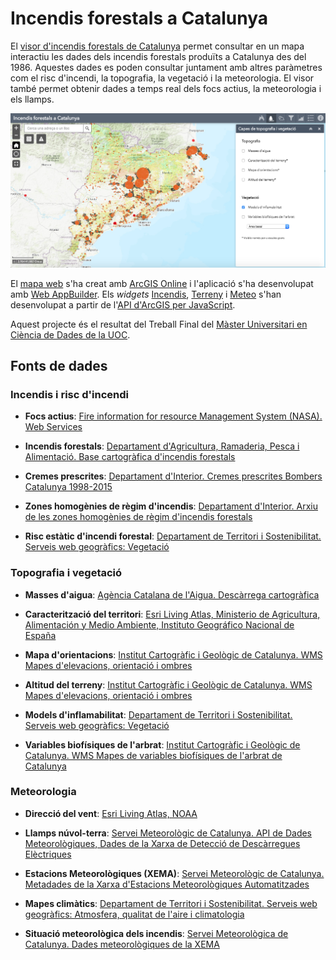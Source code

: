 # Incendis forestals a Catalunya



El [visor d'incendis forestals de Catalunya]((https://storage.googleapis.com/incendis/index.html)) permet consultar en un mapa interactiu les dades dels incendis forestals produïts a Catalunya des del 1986. Aquestes dades es poden consultar juntament amb altres paràmetres com el risc d'incendi, la topografia, la vegetació i la meteorologia.
El visor també permet obtenir dades a temps real dels focs actius, la meteorologia i els llamps.

[![Imatge del visor d'incendis forestals](./images/Visor.png)](https://storage.googleapis.com/incendis/index.html)

El [mapa web](https://www.arcgis.com/home/webmap/viewer.html?webmap=52430fa6fb14425cad22888102aaf712) s'ha creat amb [ArcGIS Online](https://www.arcgis.com/) i l'aplicació s'ha desenvolupat amb [Web AppBuilder](https://developers.arcgis.com/web-appbuilder/). Els *widgets* [Incendis](https://github.com/vboix2/Incendis-forestals/tree/master/widgets/Incendis), [Terreny](https://github.com/vboix2/Incendis-forestals/tree/master/widgets/Terreny) i [Meteo](https://github.com/vboix2/Incendis-forestals/tree/master/widgets/Meteo) s'han desenvolupat a partir de l'[API d'ArcGIS per JavaScript](https://developers.arcgis.com/javascript/3/).

Aquest projecte és el resultat del Treball Final del [Màster Universitari en Ciència de Dades de la UOC](https://estudis.uoc.edu/ca/masters-universitaris/data-science/presentacio).



## Fonts de dades

### Incendis i risc d'incendi

* **Focs actius**: [Fire information for resource Management System (NASA). Web Services](https://firms.modaps.eosdis.nasa.gov/web-services/)

* **Incendis forestals**: [Departament d'Agricultura, Ramaderia, Pesca i Alimentació. Base cartogràfica d'incendis forestals](http://agricultura.gencat.cat/ca/serveis/cartografia-sig/bases-cartografiques/boscos/incendis-forestals/incendis-forestals-format-shp/)

* **Cremes prescrites**: [Departament d'Interior. Cremes prescrites Bombers Catalunya 1998-2015](https://analisi.transparenciacatalunya.cat/Medi-Ambient/Cremes-Prescrites-Bombers-Catalunya-1998-2015/k2qh-v6rz)

* **Zones homogènies de règim d'incendis**: [Departament d'Interior. Arxiu de les zones homogènies de règim d'incendis forestals](https://interior.gencat.cat/ca/serveis/informacio-geografica/bases-cartografiques/zones-homogenies-de-regim-dincendis-forestals/)

* **Risc estàtic d'incendi forestal**: [Departament de Territori i Sostenibilitat. Serveis web geogràfics: Vegetació](http://territori.gencat.cat/ca/01_departament/12_cartografia_i_toponimia/serveis_web_geografics/#bloc17)


### Topografia i vegetació

* **Masses d'aigua**: [Agència Catalana de l'Aigua. Descàrrega cartogràfica](http://aca.gencat.cat/ca/laigua/consulta-de-dades/descarrega-cartografica/)

* **Caracterització del territori**: [Esri Living Atlas, Ministerio de Agricultura, Alimentación y Medio Ambiente, Instituto Geográfico Nacional de España](https://services1.arcgis.com/nCKYwcSONQTkPA4K/arcgis/rest/services/TeselaEspana_WFL1/FeatureServer/0)

* **Mapa d'orientacions**: [Institut Cartogràfic i Geològic de Catalunya. WMS Mapes d'elevacions, orientació i ombres](https://www.icgc.cat/Administracio-i-empresa/Serveis/Geoinformacio-en-linia-Geoserveis/WMS-i-WCS-Elevacions/WMS-Mapes-d-elevacions-orientacio-i-ombres)

* **Altitud del terreny**: [Institut Cartogràfic i Geològic de Catalunya. WMS Mapes d'elevacions, orientació i ombres](https://www.icgc.cat/Administracio-i-empresa/Serveis/Geoinformacio-en-linia-Geoserveis/WMS-i-WCS-Elevacions/WMS-Mapes-d-elevacions-orientacio-i-ombres)

* **Models d'inflamabilitat**: [Departament de Territori i Sostenibilitat. Serveis web geogràfics: Vegetació](http://territori.gencat.cat/ca/01_departament/12_cartografia_i_toponimia/serveis_web_geografics/#bloc17)

* **Variables biofísiques de l'arbrat**: [Institut Cartogràfic i Geològic de Catalunya. WMS Mapes de variables biofísiques de l'arbrat de Catalunya](https://www.icgc.cat/Administracio-i-empresa/Serveis/Geoinformacio-en-linia-Geoserveis/WMS-Vegetacio/WMS-Mapes-de-variables-biofisiques-de-l-arbrat-de-Catalunya)

### Meteorologia

* **Direcció del vent**: [Esri Living Atlas, NOAA](https://services9.arcgis.com/RHVPKKiFTONKtxq3/arcgis/rest/services/NOAA_METAR_current_wind_speed_direction_v1/FeatureServer)

* **Llamps núvol-terra**: [Servei Meteorològic de Catalunya. API de Dades Meteorològiques, Dades de la Xarxa de Detecció de Descàrregues Elèctriques](https://apidocs.meteocat.gencat.cat/)

* **Estacions Meteorològiques (XEMA)**: [Servei Meteorològic de Catalunya. Metadades de la Xarxa d'Estacions Meteorològiques Automatitzades](https://analisi.transparenciacatalunya.cat/Medi-Ambient/Metadades-estacions-meteorol-giques-autom-tiques/yqwd-vj5e/data)

* **Mapes climàtics**: [Departament de Territori i Sostenibilitat. Serveis web geogràfics: Atmosfera, qualitat de l'aire i climatologia](http://territori.gencat.cat/ca/01_departament/12_cartografia_i_toponimia/serveis_web_geografics/#bloc2)

* **Situació meteorològica dels incendis**: [Servei Meteorològica de Catalunya. Dades meteorològiques de la XEMA](https://analisi.transparenciacatalunya.cat/Medi-Ambient/Dades-meteorol-giques-de-la-XEMA/nzvn-apee/data)






